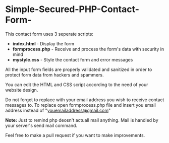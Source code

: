 Simple-Secured-PHP-Contact-Form-
================================

This contact form uses 3 seperate scripts: 
<ul>
  <li><b>index.html </b> - Display the form</li>
  <li><b>formprocess.php</b> - Receive and process the form's data with security in mind</li>
  <li><b>mystyle.css</b> - Style the contact form and error messages</li>
</ul>
  
  All the input form fields are properly validated and sanitized in order to protect form data from hackers and spammers.
  
  You can edit the HTML and CSS script according to the need of your website design.
  
  Do not forget to replace with your email address you wish to receive contact messages to. 
  To replace open formprocess.php file and insert you email address instead of "youemailaddress@gmail.com"
  
  <b>Note:</b> Just to remind php deosn't actuall mail anything. Mail is handled by your server's send mail command.
    
  Feel free to make a pull request if you want to make improvements.
 
 
 
